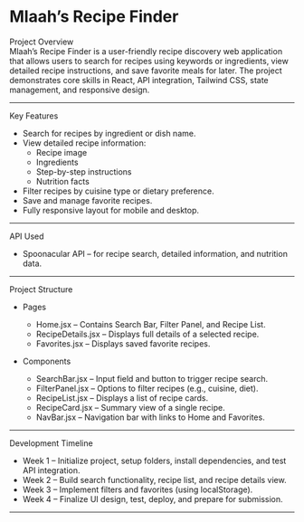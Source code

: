 # Mlaah’s Recipe Finder

Project Overview  
Mlaah’s Recipe Finder is a user-friendly recipe discovery web application that allows users to search for recipes using keywords or ingredients, view detailed recipe instructions, and save favorite meals for later. The project demonstrates core skills in React, API integration, Tailwind CSS, state management, and responsive design.

---

Key Features  
- Search for recipes by ingredient or dish name.  
- View detailed recipe information:  
  - Recipe image  
  - Ingredients  
  - Step-by-step instructions  
  - Nutrition facts  
- Filter recipes by cuisine type or dietary preference.  
- Save and manage favorite recipes.  
- Fully responsive layout for mobile and desktop.  

---

API Used  
- Spoonacular API – for recipe search, detailed information, and nutrition data.

---

Project Structure  
- Pages  
  - Home.jsx – Contains Search Bar, Filter Panel, and Recipe List.  
  - RecipeDetails.jsx – Displays full details of a selected recipe.  
  - Favorites.jsx – Displays saved favorite recipes.  

- Components  
  - SearchBar.jsx – Input field and button to trigger recipe search.  
  - FilterPanel.jsx – Options to filter recipes (e.g., cuisine, diet).  
  - RecipeList.jsx – Displays a list of recipe cards.  
  - RecipeCard.jsx – Summary view of a single recipe.  
  - NavBar.jsx – Navigation bar with links to Home and Favorites.  

---

Development Timeline  
- Week 1 – Initialize project, setup folders, install dependencies, and test API integration.  
- Week 2 – Build search functionality, recipe list, and recipe details view.  
- Week 3 – Implement filters and favorites (using localStorage).  
- Week 4 – Finalize UI design, test, deploy, and prepare for submission.

---
